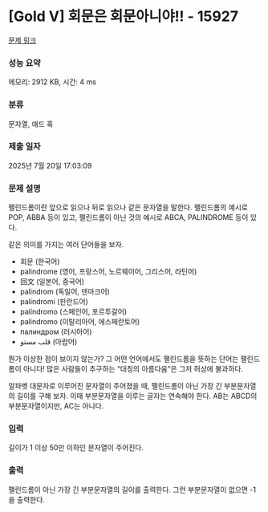 # [Gold V] 회문은 회문아니야!! - 15927 

[문제 링크](https://www.acmicpc.net/problem/15927) 

### 성능 요약

메모리: 2912 KB, 시간: 4 ms

### 분류

문자열, 애드 혹

### 제출 일자

2025년 7월 20일 17:03:09

### 문제 설명

<p>팰린드롬이란 앞으로 읽으나 뒤로 읽으나 같은 문자열을 말한다. 팰린드롬의 예시로 POP, ABBA 등이 있고, 팰린드롬이 아닌 것의 예시로 ABCA, PALINDROME 등이 있다.</p>

<p>같은 의미를 가지는 여러 단어들을 보자.</p>

<ul>
	<li>회문 (한국어)</li>
	<li>palindrome (영어, 프랑스어, 노르웨이어, 그리스어, 라틴어)</li>
	<li>回文 (일본어, 중국어)</li>
	<li>palindrom (독일어, 덴마크어)</li>
	<li>palindromi (핀란드어)</li>
	<li>palíndromo (스페인어, 포르투갈어)</li>
	<li>palindromo (이탈리아어, 에스페란토어)</li>
	<li>палиндром (러시아어)</li>
	<li>قلب مستو (아랍어)</li>
</ul>

<p>뭔가 이상한 점이 보이지 않는가? 그 어떤 언어에서도 팰린드롬을 뜻하는 단어는 팰린드롬이 아니다! 많은 사람들이 추구하는 “대칭의 아름다움”은 그저 허상에 불과하다.</p>

<p>알파벳 대문자로 이루어진 문자열이 주어졌을 때, 팰린드롬이 아닌 가장 긴 부분문자열의 길이를 구해 보자. 이때 부분문자열을 이루는 글자는 연속해야 한다. AB는 ABCD의 부분문자열이지만, AC는 아니다.</p>

### 입력 

 <p>길이가 1 이상 50만 이하인 문자열이 주어진다.</p>

### 출력 

 <p>팰린드롬이 아닌 가장 긴 부분문자열의 길이를 출력한다. 그런 부분문자열이 없으면 -1을 출력한다.</p>

